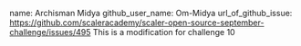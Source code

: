 name: Archisman Midya
github_user_name: Om-Midya
url_of_github_issue: https://github.com/scaleracademy/scaler-open-source-september-challenge/issues/495
This is a modification for challenge 10
